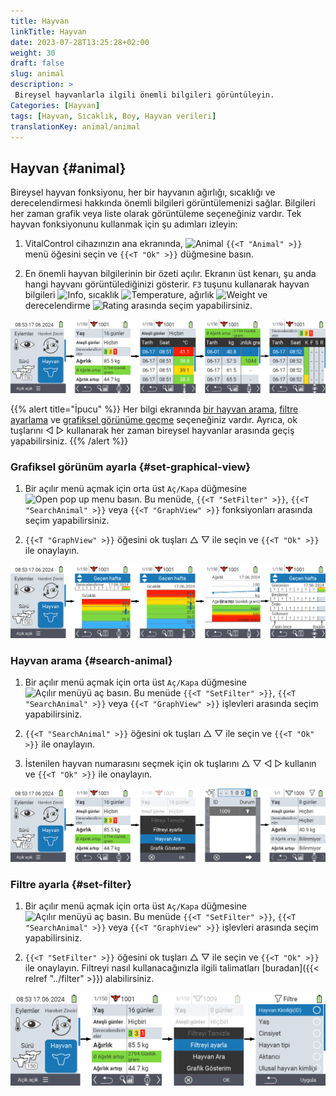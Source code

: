 ```yaml
---
title: Hayvan
linkTitle: Hayvan
date: 2023-07-28T13:25:28+02:00
weight: 30
draft: false
slug: animal
description: >
 Bireysel hayvanlarla ilgili önemli bilgileri görüntüleyin.
Categories: [Hayvan]
tags: [Hayvan, Sıcaklık, Boy, Hayvan verileri]
translationKey: animal/animal
---
```

## Hayvan {#animal}

Bireysel hayvan fonksiyonu, her bir hayvanın ağırlığı, sıcaklığı ve derecelendirmesi hakkında önemli bilgileri görüntülemenizi sağlar. Bilgileri her zaman grafik veya liste olarak görüntüleme seçeneğiniz vardır. Tek hayvan fonksiyonunu kullanmak için şu adımları izleyin:

1. VitalControl cihazınızın ana ekranında, <img src="/icons/main/animal.svg" width="35" align="bottom" alt="Animal" /> `{{<T "Animal" >}}` menü öğesini seçin ve `{{<T "Ok" >}}` düğmesine basın.

2. En önemli hayvan bilgilerinin bir özeti açılır. Ekranın üst kenarı, şu anda hangi hayvanı görüntülediğinizi gösterir. `F3` tuşunu kullanarak hayvan bilgileri <img src="/icons/footer/info.svg" width="20" align="bottom" alt="Info" />, sıcaklık <img src="/icons/actions/temperature.svg" width="10" align="bottom" alt="Temperature" />, ağırlık <img src="/icons/actions/weight.svg" width="20" align="bottom" alt="Weight" /> ve derecelendirme <img src="/icons/actions/rating.svg" width="25" align="bottom" alt="Rating" /> arasında seçim yapabilirsiniz.

![VitalControl: Menü Hayvan](images/list.png "Liste olarak görüntüle")

{{% alert title="İpucu"  %}}
Her bilgi ekranında [bir hayvan arama](#search-animal), [filtre ayarlama](#set-filter) ve [grafiksel görünüme geçme](#set-graphical-view) seçeneğiniz vardır.
Ayrıca, ok tuşlarını ◁ ▷ kullanarak her zaman bireysel hayvanlar arasında geçiş yapabilirsiniz.
{{% /alert %}}

### Grafiksel görünüm ayarla {#set-graphical-view}

1. Bir açılır menü açmak için orta üst `Aç/Kapa` düğmesine <img src="/icons/footer/search_chart.svg" width="40" align="bottom" alt="Open pop up menu" /> basın. Bu menüde, `{{<T "SetFilter" >}}`, `{{<T "SearchAnimal" >}}` veya `{{<T "GraphView" >}}` fonksiyonları arasında seçim yapabilirsiniz.


2. `{{<T "GraphView" >}}` öğesini ok tuşları △ ▽ ile seçin ve `{{<T "Ok" >}}` ile onaylayın.

![VitalControl: Menu Animal](images/graphic.png "Grafik olarak temsil")

### Hayvan arama {#search-animal}

1. Bir açılır menü açmak için orta üst `Aç/Kapa` düğmesine <img src="/icons/footer/search_chart.svg" width="40" align="bottom" alt="Açılır menüyü aç" /> basın. Bu menüde `{{<T "SetFilter" >}}`, `{{<T "SearchAnimal" >}}` veya `{{<T "GraphView" >}}` işlevleri arasında seçim yapabilirsiniz.

2. `{{<T "SearchAnimal" >}}` öğesini ok tuşları △ ▽ ile seçin ve `{{<T "Ok" >}}` ile onaylayın.

3. İstenilen hayvan numarasını seçmek için ok tuşlarını △ ▽ ◁ ▷ kullanın ve `{{<T "Ok" >}}` ile onaylayın.

![VitalControl: Menu Animal](images/search.png "Hayvan arama")

### Filtre ayarla {#set-filter}

1. Bir açılır menü açmak için orta üst `Aç/Kapa` düğmesine <img src="/icons/footer/search_chart.svg" width="40" align="bottom" alt="Açılır menüyü aç" /> basın. Bu menüde `{{<T "SetFilter" >}}`, `{{<T "SearchAnimal" >}}` veya `{{<T "GraphView" >}}` işlevleri arasında seçim yapabilirsiniz.

2. `{{<T "SetFilter" >}}` öğesini ok tuşları △ ▽ ile seçin ve `{{<T "Ok" >}}` ile onaylayın.
Filtreyi nasıl kullanacağınızla ilgili talimatları [buradan]({{< relref "../filter" >}}) alabilirsiniz.

![VitalControl: Menu Animal](images/filter.png "Filtre ayarla")
